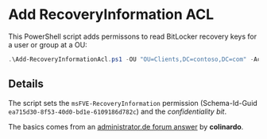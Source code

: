 # Add RecoveryInformation ACL

This PowerShell script adds permissons to read BitLocker recovery keys for a user or group at a OU:

```powershell
.\Add-RecoveryInformationAcl.ps1 -OU "OU=Clients,DC=contoso,DC=com" -Account "Helpdesk-Users"
```

## Details

The script sets the `msFVE-RecoveryInformation` permission (Schema-Id-Guid `ea715d30-8f53-40d0-bd1e-6109186d782c`) and the *confidentiality bit*.

The basics comes from an [administrator.de forum answer](https://administrator.de/en/bitlocker-recovery-key-delegation-via-powershell-1638502270.html) by **colinardo**.
